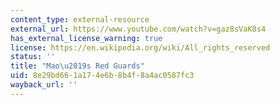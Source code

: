```yaml
---
content_type: external-resource
external_url: https://www.youtube.com/watch?v=gaz8sVaK8s4
has_external_license_warning: true
license: https://en.wikipedia.org/wiki/All_rights_reserved
status: ''
title: "Mao\u2019s Red Guards"
uid: 8e29bd66-1a17-4e6b-8b4f-8a4ac0587fc3
wayback_url: ''
---
```

